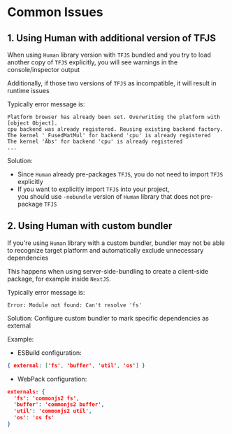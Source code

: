 # Common Issues

## 1. Using Human with additional version of TFJS

When using `Human` library version with `TFJS` bundled and you try to load another copy of `TFJS` explicitly, you will see warnings in the console/inspector output

Additionally, if those two versions of `TFJS` as incompatible, it will result in runtime issues

Typically error message is:

```log
Platform browser has already been set. Overwriting the platform with [object Object].
cpu backend was already registered. Reusing existing backend factory.
The kernel '_FusedMatMul' for backend 'cpu' is already registered
The kernel 'Abs' for backend 'cpu' is already registered
...
```

Solution:

- Since `Human` already pre-packages `TFJS`, you do not need to import `TFJS` explicitly
- If you want to explicitly import `TFJS` into your project,  
  you should use `-nobundle` version of `Human` library that does not pre-package `TFJS`

## 2. Using Human with custom bundler

If you're using `Human` library with a custom bundler, bundler may not be able  
to recognize  target platform and automatically exclude unnecessary dependencies  

This happens when using server-side-bundling to create a client-side package, for example inside `NextJS`.

Typically error message is:

```log
Error: Module not found: Can't resolve 'fs'
```

Solution: Configure custom bundler to mark specific dependencies as external  

Example:

- ESBuild configuration:

```json
{ external: ['fs', 'buffer', 'util', 'os'] }
```

- WebPack configuration:

```json
externals: {
  'fs': 'commonjs2 fs',
  'buffer': 'commonjs2 buffer',
  'util': 'commonjs2 util',
  'os': 'os fs'
}
```
